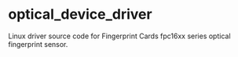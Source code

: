 # optical_device_driver
Linux driver source code for Fingerprint Cards fpc16xx series optical fingerprint sensor.
